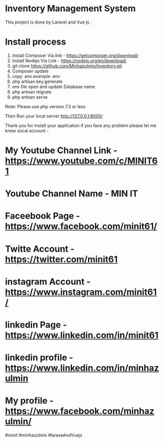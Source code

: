 # Inventory Management System


This project is done by Laravel and Vue js .


# Install process

1. Install Composer Via link - https://getcomposer.org/download/
2. Install Nodejs Via Link - https://nodejs.org/en/download/
3. git clone https://github.com/Minhazulmin/Inventory.git
4. Composer update
5. copy .env.example .env
6. php artisan key:generate
7. env file open and update Database name
8. php artisan migrate
9. php artisan serve

Note: Please use php version 7.3 or less

Then Run your local server http://127.0.0.1:8000/

Thank you for install your application if you face any problem please let me know socal account -

# My Youtube Channel Link - https://www.youtube.com/c/MINIT61
# Youtube Channel Name - MIN IT
# Faceebook Page - https://www.facebook.com/minit61/
# Twitte Account -  https://twitter.com/minit61
# instagram Account - https://www.instagram.com/minit61/
# linkedin Page - https://www.linkedin.com/in/minit61
# linkedin profile - https://www.linkedin.com/in/minhazulmin
# My profile - https://www.facebook.com/minhazulmin/



#minit #minhazulmin #laraveAndVuejs
